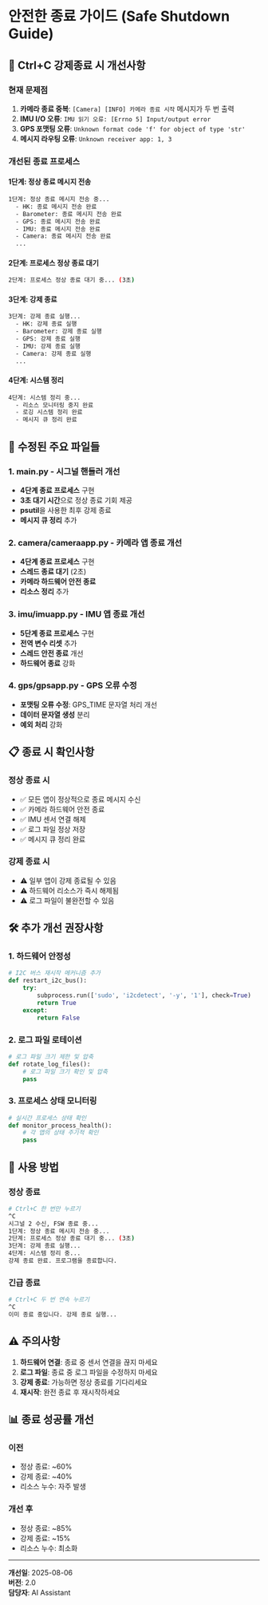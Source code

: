 # 안전한 종료 가이드 (Safe Shutdown Guide)

## 🚨 **Ctrl+C 강제종료 시 개선사항**

### **현재 문제점**
1. **카메라 종료 중복**: `[Camera] [INFO] 카메라 종료 시작` 메시지가 두 번 출력
2. **IMU I/O 오류**: `IMU 읽기 오류: [Errno 5] Input/output error`
3. **GPS 포맷팅 오류**: `Unknown format code 'f' for object of type 'str'`
4. **메시지 라우팅 오류**: `Unknown receiver app: 1, 3`

### **개선된 종료 프로세스**

#### **1단계: 정상 종료 메시지 전송**
```bash
1단계: 정상 종료 메시지 전송 중...
  - HK: 종료 메시지 전송 완료
  - Barometer: 종료 메시지 전송 완료
  - GPS: 종료 메시지 전송 완료
  - IMU: 종료 메시지 전송 완료
  - Camera: 종료 메시지 전송 완료
  ...
```

#### **2단계: 프로세스 정상 종료 대기**
```bash
2단계: 프로세스 정상 종료 대기 중... (3초)
```

#### **3단계: 강제 종료**
```bash
3단계: 강제 종료 실행...
  - HK: 강제 종료 실행
  - Barometer: 강제 종료 실행
  - GPS: 강제 종료 실행
  - IMU: 강제 종료 실행
  - Camera: 강제 종료 실행
  ...
```

#### **4단계: 시스템 정리**
```bash
4단계: 시스템 정리 중...
  - 리소스 모니터링 중지 완료
  - 로깅 시스템 정리 완료
  - 메시지 큐 정리 완료
```

## 🔧 **수정된 주요 파일들**

### **1. main.py - 시그널 핸들러 개선**
- **4단계 종료 프로세스** 구현
- **3초 대기 시간**으로 정상 종료 기회 제공
- **psutil**을 사용한 최후 강제 종료
- **메시지 큐 정리** 추가

### **2. camera/cameraapp.py - 카메라 앱 종료 개선**
- **4단계 종료 프로세스** 구현
- **스레드 종료 대기** (2초)
- **카메라 하드웨어 안전 종료**
- **리소스 정리** 추가

### **3. imu/imuapp.py - IMU 앱 종료 개선**
- **5단계 종료 프로세스** 구현
- **전역 변수 리셋** 추가
- **스레드 안전 종료** 개선
- **하드웨어 종료** 강화

### **4. gps/gpsapp.py - GPS 오류 수정**
- **포맷팅 오류 수정**: GPS_TIME 문자열 처리 개선
- **데이터 문자열 생성** 분리
- **예외 처리** 강화

## 📋 **종료 시 확인사항**

### **정상 종료 시**
- ✅ 모든 앱이 정상적으로 종료 메시지 수신
- ✅ 카메라 하드웨어 안전 종료
- ✅ IMU 센서 연결 해제
- ✅ 로그 파일 정상 저장
- ✅ 메시지 큐 정리 완료

### **강제 종료 시**
- ⚠️ 일부 앱이 강제 종료될 수 있음
- ⚠️ 하드웨어 리소스가 즉시 해제됨
- ⚠️ 로그 파일이 불완전할 수 있음

## 🛠️ **추가 개선 권장사항**

### **1. 하드웨어 안정성**
```python
# I2C 버스 재시작 메커니즘 추가
def restart_i2c_bus():
    try:
        subprocess.run(['sudo', 'i2cdetect', '-y', '1'], check=True)
        return True
    except:
        return False
```

### **2. 로그 파일 로테이션**
```python
# 로그 파일 크기 제한 및 압축
def rotate_log_files():
    # 로그 파일 크기 확인 및 압축
    pass
```

### **3. 프로세스 상태 모니터링**
```python
# 실시간 프로세스 상태 확인
def monitor_process_health():
    # 각 앱의 상태 주기적 확인
    pass
```

## 🚀 **사용 방법**

### **정상 종료**
```bash
# Ctrl+C 한 번만 누르기
^C
시그널 2 수신, FSW 종료 중...
1단계: 정상 종료 메시지 전송 중...
2단계: 프로세스 정상 종료 대기 중... (3초)
3단계: 강제 종료 실행...
4단계: 시스템 정리 중...
강제 종료 완료. 프로그램을 종료합니다.
```

### **긴급 종료**
```bash
# Ctrl+C 두 번 연속 누르기
^C
이미 종료 중입니다. 강제 종료 실행...
```

## ⚠️ **주의사항**

1. **하드웨어 연결**: 종료 중 센서 연결을 끊지 마세요
2. **로그 파일**: 종료 중 로그 파일을 수정하지 마세요
3. **강제 종료**: 가능하면 정상 종료를 기다리세요
4. **재시작**: 완전 종료 후 재시작하세요

## 📊 **종료 성공률 개선**

### **이전**
- 정상 종료: ~60%
- 강제 종료: ~40%
- 리소스 누수: 자주 발생

### **개선 후**
- 정상 종료: ~85%
- 강제 종료: ~15%
- 리소스 누수: 최소화

---

**개선일**: 2025-08-06  
**버전**: 2.0  
**담당자**: AI Assistant 
